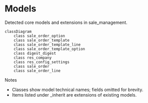 # Models

Detected core models and extensions in sale_management.

```mermaid
classDiagram
    class sale_order_option
    class sale_order_template
    class sale_order_template_line
    class sale_order_template_option
    class digest_digest
    class res_company
    class res_config_settings
    class sale_order
    class sale_order_line
```

Notes
- Classes show model technical names; fields omitted for brevity.
- Items listed under _inherit are extensions of existing models.
